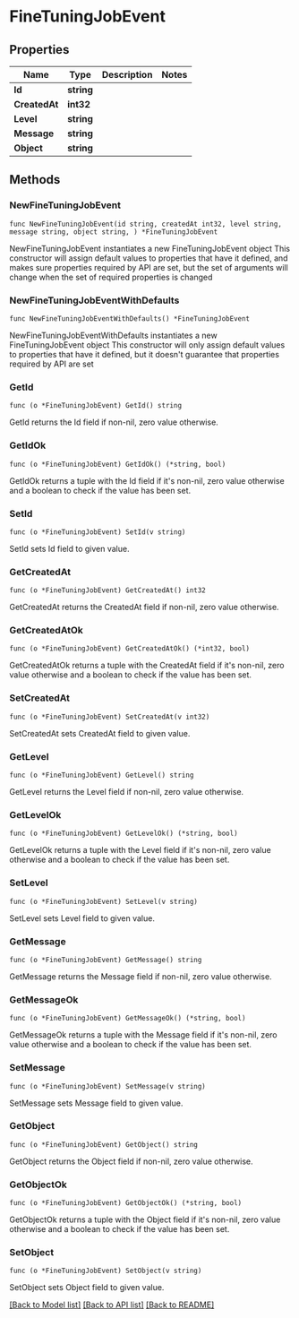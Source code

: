 # FineTuningJobEvent

## Properties

Name | Type | Description | Notes
------------ | ------------- | ------------- | -------------
**Id** | **string** |  | 
**CreatedAt** | **int32** |  | 
**Level** | **string** |  | 
**Message** | **string** |  | 
**Object** | **string** |  | 

## Methods

### NewFineTuningJobEvent

`func NewFineTuningJobEvent(id string, createdAt int32, level string, message string, object string, ) *FineTuningJobEvent`

NewFineTuningJobEvent instantiates a new FineTuningJobEvent object
This constructor will assign default values to properties that have it defined,
and makes sure properties required by API are set, but the set of arguments
will change when the set of required properties is changed

### NewFineTuningJobEventWithDefaults

`func NewFineTuningJobEventWithDefaults() *FineTuningJobEvent`

NewFineTuningJobEventWithDefaults instantiates a new FineTuningJobEvent object
This constructor will only assign default values to properties that have it defined,
but it doesn't guarantee that properties required by API are set

### GetId

`func (o *FineTuningJobEvent) GetId() string`

GetId returns the Id field if non-nil, zero value otherwise.

### GetIdOk

`func (o *FineTuningJobEvent) GetIdOk() (*string, bool)`

GetIdOk returns a tuple with the Id field if it's non-nil, zero value otherwise
and a boolean to check if the value has been set.

### SetId

`func (o *FineTuningJobEvent) SetId(v string)`

SetId sets Id field to given value.


### GetCreatedAt

`func (o *FineTuningJobEvent) GetCreatedAt() int32`

GetCreatedAt returns the CreatedAt field if non-nil, zero value otherwise.

### GetCreatedAtOk

`func (o *FineTuningJobEvent) GetCreatedAtOk() (*int32, bool)`

GetCreatedAtOk returns a tuple with the CreatedAt field if it's non-nil, zero value otherwise
and a boolean to check if the value has been set.

### SetCreatedAt

`func (o *FineTuningJobEvent) SetCreatedAt(v int32)`

SetCreatedAt sets CreatedAt field to given value.


### GetLevel

`func (o *FineTuningJobEvent) GetLevel() string`

GetLevel returns the Level field if non-nil, zero value otherwise.

### GetLevelOk

`func (o *FineTuningJobEvent) GetLevelOk() (*string, bool)`

GetLevelOk returns a tuple with the Level field if it's non-nil, zero value otherwise
and a boolean to check if the value has been set.

### SetLevel

`func (o *FineTuningJobEvent) SetLevel(v string)`

SetLevel sets Level field to given value.


### GetMessage

`func (o *FineTuningJobEvent) GetMessage() string`

GetMessage returns the Message field if non-nil, zero value otherwise.

### GetMessageOk

`func (o *FineTuningJobEvent) GetMessageOk() (*string, bool)`

GetMessageOk returns a tuple with the Message field if it's non-nil, zero value otherwise
and a boolean to check if the value has been set.

### SetMessage

`func (o *FineTuningJobEvent) SetMessage(v string)`

SetMessage sets Message field to given value.


### GetObject

`func (o *FineTuningJobEvent) GetObject() string`

GetObject returns the Object field if non-nil, zero value otherwise.

### GetObjectOk

`func (o *FineTuningJobEvent) GetObjectOk() (*string, bool)`

GetObjectOk returns a tuple with the Object field if it's non-nil, zero value otherwise
and a boolean to check if the value has been set.

### SetObject

`func (o *FineTuningJobEvent) SetObject(v string)`

SetObject sets Object field to given value.



[[Back to Model list]](../README.md#documentation-for-models) [[Back to API list]](../README.md#documentation-for-api-endpoints) [[Back to README]](../README.md)


